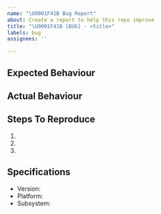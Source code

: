 ```yaml
---
name: "\U0001F41B Bug Report"
about: Create a report to help this repo improve
title: "\U0001F41B [BUG] - <title>"
labels: bug
assignees: ''

---
```


## Expected Behaviour


## Actual Behaviour


## Steps To Reproduce

1.
2.
3.

## Specifications

* Version: 
* Platform: 
* Subsystem:
